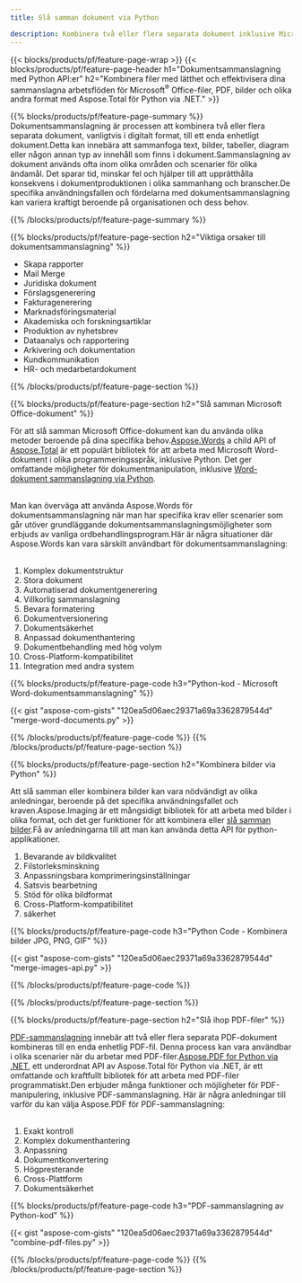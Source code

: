 ```yaml
---
title: Slå samman dokument via Python

description: Kombinera två eller flera separata dokument inklusive Microsoft Word, Excel, PowerPoint, PDF och bilder via din Python-applikation.Testa sammanslagningsresultaten online via app.
---
```


{{< blocks/products/pf/feature-page-wrap >}}
{{< blocks/products/pf/feature-page-header h1="Dokumentsammanslagning med Python API:er" h2="Kombinera filer med lätthet och effektivisera dina sammanslagna arbetsflöden för Microsoft<sup>&reg;</sup> Office-filer, PDF, bilder och olika andra format med Aspose.Total för Python via .NET." >}}

{{% blocks/products/pf/feature-page-summary %}}
Dokumentsammanslagning är processen att kombinera två eller flera separata dokument, vanligtvis i digitalt format, till ett enda enhetligt dokument.Detta kan innebära att sammanfoga text, bilder, tabeller, diagram eller någon annan typ av innehåll som finns i dokument.Sammanslagning av dokument används ofta inom olika områden och scenarier för olika ändamål. Det sparar tid, minskar fel och hjälper till att upprätthålla konsekvens i dokumentproduktionen i olika sammanhang och branscher.De specifika användningsfallen och fördelarna med dokumentsammanslagning kan variera kraftigt beroende på organisationen och dess behov.

{{% /blocks/products/pf/feature-page-summary  %}}

{{% blocks/products/pf/feature-page-section  h2="Viktiga orsaker till dokumentsammanslagning" %}}

- Skapa rapporter
- Mail Merge
- Juridiska dokument
- Förslagsgenerering
- Fakturagenerering
- Marknadsföringsmaterial
- Akademiska och forskningsartiklar
- Produktion av nyhetsbrev
- Dataanalys och rapportering
- Arkivering och dokumentation
- Kundkommunikation
- HR- och medarbetardokument

{{% /blocks/products/pf/feature-page-section %}}

{{% blocks/products/pf/feature-page-section  h2="Slå samman Microsoft Office-dokument" %}}

För att slå samman Microsoft Office-dokument kan du använda olika metoder beroende på dina specifika behov.[Aspose.Words](https://products.aspose.com/words/family/) a child API of [Aspose.Total](https://products.aspose.com/total/family/) är ett populärt bibliotek för att arbeta med Microsoft Word-dokument i olika programmeringsspråk, inklusive Python. Det ger omfattande möjligheter för dokumentmanipulation, inklusive [Word-dokument sammanslagning via Python](https://products.aspose.com/total/python-net/merge/word/).<br /><br />

Man kan överväga att använda Aspose.Words för dokumentsammanslagning när man har specifika krav eller scenarier som går utöver grundläggande dokumentsammanslagningsmöjligheter som erbjuds av vanliga ordbehandlingsprogram.Här är några situationer där Aspose.Words kan vara särskilt användbart för dokumentsammanslagning:<br /><br />

1. Komplex dokumentstruktur<br />
2. Stora dokument<br />
3. Automatiserad dokumentgenerering<br />
4. Villkorlig sammanslagning<br />
5. Bevara formatering<br />
6. Dokumentversionering<br />
7. Dokumentsäkerhet<br />
8. Anpassad dokumenthantering<br />
9. Dokumentbehandling med hög volym<br />
10. Cross-Platform-kompatibilitet<br />
11. Integration med andra system<br />


{{% blocks/products/pf/feature-page-code h3="Python-kod - Microsoft Word-dokumentsammanslagning" %}}

{{< gist "aspose-com-gists" "120ea5d06aec29371a69a3362879544d" "merge-word-documents.py" >}}

{{% /blocks/products/pf/feature-page-code  %}}
{{% /blocks/products/pf/feature-page-section %}}

{{% blocks/products/pf/feature-page-section  h2="Kombinera bilder via Python" %}}

Att slå samman eller kombinera bilder kan vara nödvändigt av olika anledningar, beroende på det specifika användningsfallet och kraven.Aspose.Imaging är ett mångsidigt bibliotek för att arbeta med bilder i olika format, och det ger funktioner för att kombinera eller [slå samman bilder](https://products.aspose.com/total/python-net/merge/image/).Få av anledningarna till att man kan använda detta API för python-applikationer.<br />

1. Bevarande av bildkvalitet
1. Filstorleksminskning
1. Anpassningsbara komprimeringsinställningar
1. Satsvis bearbetning
1. Stöd för olika bildformat
1. Cross-Platform-kompatibilitet 
1. säkerhet

{{% blocks/products/pf/feature-page-code h3="Python Code - Kombinera bilder JPG, PNG, GIF" %}}

{{< gist "aspose-com-gists" "120ea5d06aec29371a69a3362879544d" "merge-images-api.py" >}}

{{% /blocks/products/pf/feature-page-code  %}}

{{% /blocks/products/pf/feature-page-section %}}

{{% blocks/products/pf/feature-page-section  h2="Slå ihop PDF-filer" %}}

[PDF-sammanslagning](https://products.aspose.com/total/python-net/merge/pdf/) innebär att två eller flera separata PDF-dokument kombineras till en enda enhetlig PDF-fil. Denna process kan vara användbar i olika scenarier när du arbetar med PDF-filer.[Aspose.PDF for Python via .NET](https://products.aspose.com/pdf/python-net/), ett underordnat API av Aspose.Total för Python via .NET, är ett omfattande och kraftfullt bibliotek för att arbeta med PDF-filer programmatiskt.Den erbjuder många funktioner och möjligheter för PDF-manipulering, inklusive PDF-sammanslagning. Här är några anledningar till varför du kan välja Aspose.PDF för PDF-sammanslagning:
<br /><br />

1. Exakt kontroll
1. Komplex dokumenthantering
1. Anpassning
1. Dokumentkonvertering
1. Högpresterande
1. Cross-Plattform
1. Dokumentsäkerhet

{{% blocks/products/pf/feature-page-code h3="PDF-sammanslagning av Python-kod" %}}

{{< gist "aspose-com-gists" "120ea5d06aec29371a69a3362879544d" "combine-pdf-files.py" >}}

{{% /blocks/products/pf/feature-page-code  %}}
{{% /blocks/products/pf/feature-page-section %}}